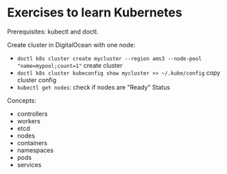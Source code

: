 # Exercises to learn Kubernetes

Prerequisites: kubectl and doctl.

Create cluster in DigitalOcean with one node:
* `doctl k8s cluster create mycluster --region ams3 --node-pool "name=mypool;count=1"` create cluster
* `doctl k8s cluster kubeconfig show mycluster >> ~/.kube/config` copy cluster config
* `kubectl get nodes`: check if nodes are "Ready" Status

Concepts:
* controllers
* workers
* etcd
* nodes
* containers
* namespaces
* pods
* services
